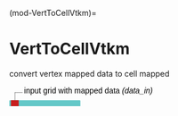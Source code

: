 (mod-VertToCellVtkm)=

# VertToCellVtkm
convert vertex mapped data to cell mapped

<svg width="91.19999999999999em" height="6.6em" >
<style>.text { font: normal 1.0em sans-serif;}tspan{ font: italic 1.0em sans-serif;}.moduleName{ font: bold 1.0em sans-serif;}</style>
<rect x="0em" y="1.8em" width="9.12em" height="3.0em" rx="0.1em" ry="0.1em" style="fill:#64c8c8ff;" />
<rect x="0.2em" y="1.8em" width="1.0em" height="1.0em" rx="0.0em" ry="0.0em" style="fill:#c81e1eff;" >
<title>data_in</title></rect>
<rect x="0.7em" y="0.8em" width="0.03333333333333333em" height="1.0em" rx="0.0em" ry="0.0em" style="fill:#000000;" />
<rect x="0.7em" y="0.8em" width="1.0em" height="0.03333333333333333em" rx="0.0em" ry="0.0em" style="fill:#000000;" />
<text x="1.9em" y="0.9em" class="text" >input grid with mapped data<tspan> (data_in)</tspan></text>
<text x="0.2em" y="3.6500000000000004em" class="moduleName" >VertToCellVtkm</text><rect x="0.2em" y="3.8em" width="1.0em" height="1.0em" rx="0.0em" ry="0.0em" style="fill:#c81e1eff;" >
<title>data_out</title></rect>
<rect x="0.7em" y="4.8em" width="0.03333333333333333em" height="1.0em" rx="0.0em" ry="0.0em" style="fill:#000000;" />
<rect x="0.7em" y="5.8em" width="1.0em" height="0.03333333333333333em" rx="0.0em" ry="0.0em" style="fill:#000000;" />
<text x="1.9em" y="5.8999999999999995em" class="text" >output grid with mapped data<tspan> (data_out)</tspan></text>
</svg>

